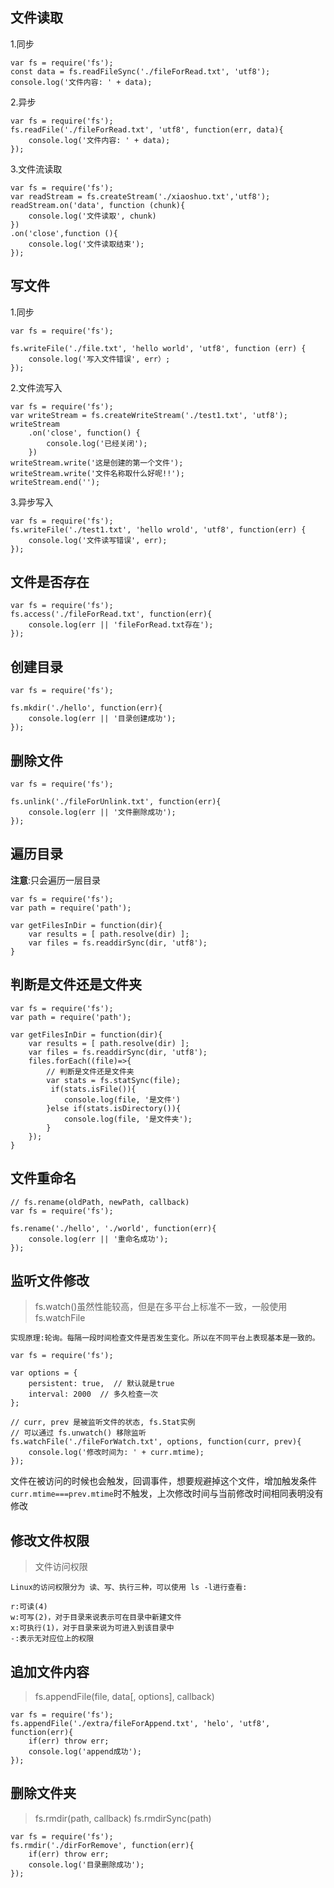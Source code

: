 
## 文件读取

1.同步

```
var fs = require('fs');
const data = fs.readFileSync('./fileForRead.txt', 'utf8');
console.log('文件内容: ' + data);
```

2.异步


```
var fs = require('fs');
fs.readFile('./fileForRead.txt', 'utf8', function(err, data){
    console.log('文件内容: ' + data);
});
```

3.文件流读取


```
var fs = require('fs');
var readStream = fs.createStream('./xiaoshuo.txt','utf8');
readStream.on('data', function (chunk){
    console.log('文件读取', chunk)
})
.on('close',function (){
    console.log('文件读取结束');
});
```

## 写文件 

1.同步


```
var fs = require('fs');

fs.writeFile('./file.txt', 'hello world', 'utf8', function (err) {
    console.log('写入文件错误', err）;
});
```

2.文件流写入


```
var fs = require('fs');
var writeStream = fs.createWriteStream('./test1.txt', 'utf8');
writeStream
	.on('close', function() {
		console.log('已经关闭');
	})
writeStream.write('这是创建的第一个文件');
writeStream.write('文件名称取什么好呢!!');
writeStream.end('');
```

3.异步写入


```
var fs = require('fs');
fs.writeFile('./test1.txt', 'hello wrold', 'utf8', function(err) {
    console.log('文件读写错误', err);
});
```


## 文件是否存在

```
var fs = require('fs');
fs.access('./fileForRead.txt', function(err){
    console.log(err || 'fileForRead.txt存在');
});
```

## 创建目录


```
var fs = require('fs');

fs.mkdir('./hello', function(err){
    console.log(err || '目录创建成功');
});
```

## 删除文件


```
var fs = require('fs');

fs.unlink('./fileForUnlink.txt', function(err){
    console.log(err || '文件删除成功');
});
```

## 遍历目录

**注意**:只会遍历一层目录


```
var fs = require('fs');
var path = require('path');

var getFilesInDir = function(dir){
    var results = [ path.resolve(dir) ];
    var files = fs.readdirSync(dir, 'utf8');
}
```

## 判断是文件还是文件夹


```
var fs = require('fs');
var path = require('path');

var getFilesInDir = function(dir){
    var results = [ path.resolve(dir) ];
    var files = fs.readdirSync(dir, 'utf8');
    files.forEach((file)=>{
        // 判断是文件还是文件夹
        var stats = fs.statSync(file);
         if(stats.isFile()){
            console.log(file, '是文件')
        }else if(stats.isDirectory()){
            console.log(file, '是文件夹');
        }
    });
}
```

## 文件重命名

```
// fs.rename(oldPath, newPath, callback)
var fs = require('fs');

fs.rename('./hello', './world', function(err){
    console.log(err || '重命名成功');
});
```

## 监听文件修改


> fs.watch()虽然性能较高，但是在多平台上标准不一致，一般使用fs.watchFile


`实现原理:轮询。每隔一段时间检查文件是否发生变化。所以在不同平台上表现基本是一致的。`

```
var fs = require('fs');

var options = {
    persistent: true,  // 默认就是true
    interval: 2000  // 多久检查一次
};

// curr, prev 是被监听文件的状态, fs.Stat实例
// 可以通过 fs.unwatch() 移除监听
fs.watchFile('./fileForWatch.txt', options, function(curr, prev){
    console.log('修改时间为: ' + curr.mtime);
});
```

文件在被访问的时候也会触发，回调事件，想要规避掉这个文件，增加触发条件 `curr.mtime===prev.mtime`时不触发，上次修改时间与当前修改时间相同表明没有修改

## 修改文件权限

> 文件访问权限

`Linux的访问权限分为 读、写、执行三种，可以使用 ls -l进行查看:`


```
r:可读(4)
w:可写(2)，对于目录来说表示可在目录中新建文件
x:可执行(1)，对于目录来说为可进入到该目录中
-:表示无对应位上的权限
```

## 追加文件内容

> fs.appendFile(file, data[, options], callback)


```
var fs = require('fs');
fs.appendFile('./extra/fileForAppend.txt', 'helo', 'utf8', function(err){
    if(err) throw err;
    console.log('append成功');
});
```

## 删除文件夹

> fs.rmdir(path, callback) fs.rmdirSync(path)

```
var fs = require('fs');
fs.rmdir('./dirForRemove', function(err){
    if(err) throw err;
    console.log('目录删除成功');
});
```

